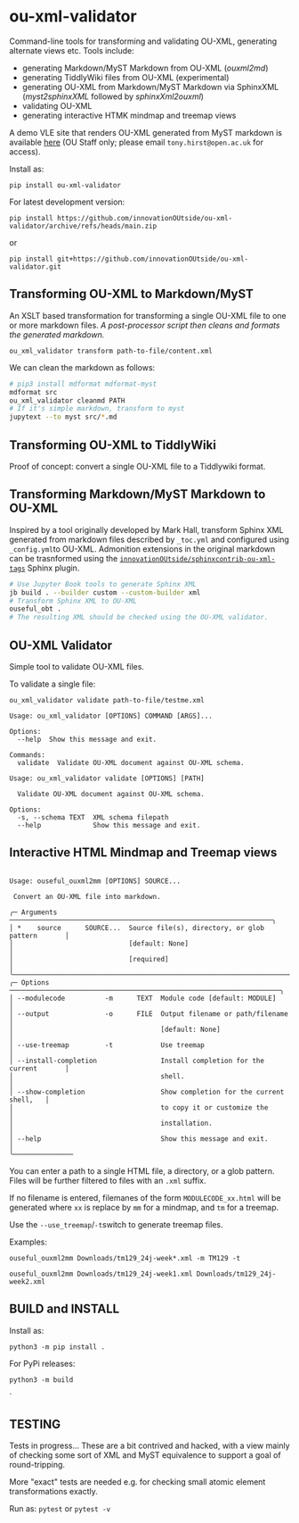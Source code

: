 # ou-xml-validator

Command-line tools for transforming and validating OU-XML, generating alternate views etc. Tools include:

- generating Markdown/MyST Markdown from OU-XML (*ouxml2md*)
- generating TiddlyWiki files from OU-XML (experimental)
- generating OU-XML from Markdown/MyST Markdown via SphinxXML (*myst2sphinxXML* followed by *sphinxXml2ouxml*)
- validating OU-XML
- generating interactive HTMK mindmap and treemap views

A demo VLE site that renders OU-XML generated from MyST markdown is available [here](https://learn2.open.ac.uk/course/view.php?id=220999) (OU Staff only; please email `tony.hirst@open.ac.uk` for access).

Install as:

`pip install ou-xml-validator`

For latest development version:

`pip install https://github.com/innovationOUtside/ou-xml-validator/archive/refs/heads/main.zip`

or

`pip install git+https://github.com/innovationOUtside/ou-xml-validator.git`

## Transforming OU-XML to Markdown/MyST

An XSLT based transformation for transforming a single OU-XML file to one or more markdown files. *A post-processor script then cleans and formats the generated markdown.*

`ou_xml_validator transform path-to-file/content.xml`

We can clean the markdown as follows:

```bash
# pip3 install mdformat mdformat-myst
mdformat src 
ou_xml_validator cleanmd PATH
# If it's simple markdown, transform to myst
jupytext --to myst src/*.md
```

## Transforming OU-XML to TiddlyWiki

Proof of concept: convert a single OU-XML file to a Tiddlywiki format.

## Transforming Markdown/MyST Markdown to OU-XML

Inspired by a tool originally developed by Mark Hall, transform Sphinx XML generated from markdown files described by `_toc.yml` and configured using `_config.yml`to OU-XML. Admonition extensions in the original markdown can be trasnformed using the [`innovationOUtside/sphinxcontrib-ou-xml-tags`](https://github.com/innovationOUtside/sphinxcontrib-ou-xml-tags) Sphinx plugin.

```bash
# Use Jupyter Book tools to generate Sphinx XML
jb build . --builder custom --custom-builder xml
# Transform Sphinx XML to OU-XML
ouseful_obt .
# The resulting XML should be checked using the OU-XML validator.
```

## OU-XML Validator

Simple tool to validate OU-XML files.

To validate a single file:

`ou_xml_validator validate path-to-file/testme.xml`

```text
Usage: ou_xml_validator [OPTIONS] COMMAND [ARGS]...

Options:
  --help  Show this message and exit.

Commands:
  validate  Validate OU-XML document against OU-XML schema.
```

```text
Usage: ou_xml_validator validate [OPTIONS] [PATH]

  Validate OU-XML document against OU-XML schema.

Options:
  -s, --schema TEXT  XML schema filepath
  --help             Show this message and exit.
```

## Interactive HTML Mindmap and Treemap views

```text

Usage: ouseful_ouxml2mm [OPTIONS] SOURCE...                                    
                                                                                
 Convert an OU-XML file into markdown.                                          
                                                                                
╭─ Arguments ──────────────────────────────────────────────────────────────────╮
│ *    source      SOURCE...  Source file(s), directory, or glob pattern       │
│                             [default: None]                                  │
│                             [required]                                       │
╰──────────────────────────────────────────────────────────────────────────────╯
╭─ Options ────────────────────────────────────────────────────────────────────╮
│ --modulecode          -m      TEXT  Module code [default: MODULE]            │
│ --output              -o      FILE  Output filename or path/filename         │
│                                     [default: None]                          │
│ --use-treemap         -t            Use treemap                              │
│ --install-completion                Install completion for the current       │
│                                     shell.                                   │
│ --show-completion                   Show completion for the current shell,   │
│                                     to copy it or customize the              │
│                                     installation.                            │
│ --help                              Show this message and exit.              │
╰───────────────

```

You can enter a path to a single HTML file, a directory, or a glob pattern. Files will be further filtered to files with an `.xml` suffix.

If no filename is entered, filemanes of the form `MODULECODE_xx.html` will be generated where `xx` is replace by `mm` for a mindmap, and `tm` for a treemap.

Use the `--use_treemap`/`-t`switch to generate treemap files.

Examples:

`ouseful_ouxml2mm Downloads/tm129_24j-week*.xml -m TM129 -t`

`ouseful_ouxml2mm Downloads/tm129_24j-week1.xml Downloads/tm129_24j-week2.xml`

## BUILD and INSTALL

Install as:

`python3 -m pip install .`

For PyPi releases:


`python3 -m build`


`

## TESTING

Tests in progress... These are a bit contrived and hacked, with a view mainly of checking some sort of XML and MyST equivalence to support a goal of round-tripping.

More "exact" tests are needed e.g. for checking small atomic element transformations exactly.

Run as: `pytest` or `pytest -v`
